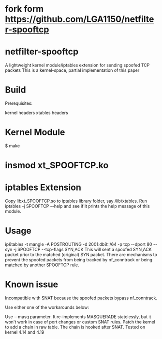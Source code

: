 # fork form https://github.com/LGA1150/netfilter-spooftcp


# netfilter-spooftcp
A lightweight kernel module/iptables extension for sending spoofed TCP packets
This is a kernel-space, partial implementation of this paper

# Build
Prerequisites:

kernel headers
xtables headers

# Kernel Module
$ make
# insmod xt_SPOOFTCP.ko

#  iptables Extension
Copy libxt_SPOOFTCP.so to iptables library folder, say /lib/xtables.
Run iptables -j SPOOFTCP --help and see if it prints the help message of this module.

# Usage
ip6tables -t mangle -A POSTROUTING -d 2001:db8::/64 -p tcp --dport 80 --syn -j SPOOFTCP --tcp-flags SYN,ACK
This will sent a spoofed SYN,ACK packet prior to the matched (original) SYN packet.
There are mechanisms to prevent the spoofed packets from being tracked by nf_conntrack or being matched by another SPOOFTCP rule.

# Known issue
Incompatible with SNAT because the spoofed packets bypass nf_conntrack.

Use either one of the workarounds below:

Use --masq parameter. It re-implements MASQUERADE statelessly, but it won't work in case of port changes or custom SNAT rules.
Patch the kernel to add a chain in raw table. The chain is hooked after SNAT. Tested on kernel 4.14 and 4.19
